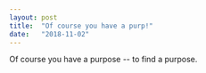 ```yaml
---
layout: post
title:  "Of course you have a purp!"
date:   "2018-11-02"
---
```

Of course you have a purpose -- to find a purpose.
